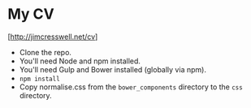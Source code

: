 # My CV

[http://jimcresswell.net/cv]

* Clone the repo.
* You'll need Node and npm installed.
* You'll need Gulp and Bower installed (globally via npm).
* `npm install`
* Copy normalise.css from the `bower_components` directory to the `css` directory.
